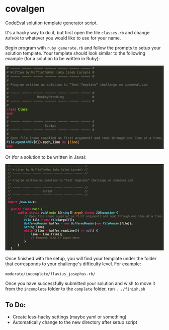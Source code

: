 # covalgen

CodeEval solution template generator script.

It's a hacky way to do it, but first open the file `classes.rb` and change `AUTHOR` to whatever you would like to use for your name.

Begin program with `ruby generate.rb` and follow the prompts to setup your solution template. Your template should look similar to the following example (for a solution to be written in Ruby):

![Ruby template example](sampleRubyTemplate.png)

Or (for a solution to be written in Java):

![Ruby template example](sampleJavaTemplate.png)

Once finished with the setup, you will find your template under the folder that corresponds to your challenge's difficulty level. For example:

`moderate/incomplete/flavius_josephus-rb/`

Once you have successfully submitted your solution and wish to move it from the `incomplete` folder to the `complete` folder, run `. ./finish.sh`

## To Do:

- Create less-hacky settings (maybe yaml or something)
- Automatically change to the new directory after setup script